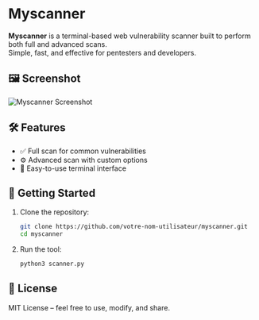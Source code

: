 # Myscanner

**Myscanner** is a terminal-based web vulnerability scanner built to perform both full and advanced scans.  
Simple, fast, and effective for pentesters and developers.

## 🖼️ Screenshot

![Myscanner Screenshot](./myscanner_screenshot.png)

## 🛠️ Features

- ✅ Full scan for common vulnerabilities
- ⚙️ Advanced scan with custom options
- 🧠 Easy-to-use terminal interface

## 🚀 Getting Started

1. Clone the repository:
   ```bash
   git clone https://github.com/votre-nom-utilisateur/myscanner.git
   cd myscanner
   ```

2. Run the tool:
   ```bash
   python3 scanner.py
   ```

## 📄 License

MIT License – feel free to use, modify, and share.

